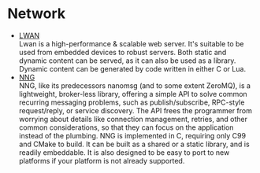 # Network
* [LWAN](https://github.com/lpereira/lwan)<br>
Lwan is a high-performance & scalable web server.
It's suitable to be used from embedded devices to robust servers. Both static and dynamic content can be served, as it can also be used as a library. Dynamic content can be generated by code written in either C or Lua.
* [NNG](https://github.com/nanomsg/nng)<br>
NNG, like its predecessors nanomsg (and to some extent ZeroMQ), is a lightweight, broker-less library, offering a simple API to solve common recurring messaging problems, such as publish/subscribe, RPC-style request/reply, or service discovery. The API frees the programmer from worrying about details like connection management, retries, and other common considerations, so that they can focus on the application instead of the plumbing.
NNG is implemented in C, requiring only C99 and CMake to build. It can be built as a shared or a static library, and is readily embeddable. It is also designed to be easy to port to new platforms if your platform is not already supported.
